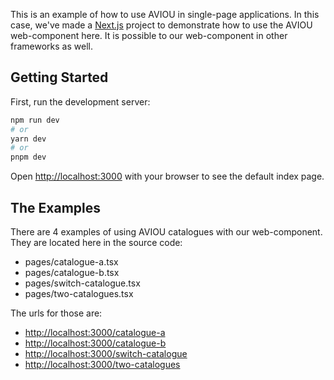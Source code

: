This is an example of how to use AVIOU in single-page applications. In this case, we've made a [Next.js](https://nextjs.org/) project to demonstrate how to use the AVIOU web-component here. It is possible to our web-component in other frameworks as well.

## Getting Started

First, run the development server:

```bash
npm run dev
# or
yarn dev
# or
pnpm dev
```

Open [http://localhost:3000](http://localhost:3000) with your browser to see the default index page.

## The Examples

There are 4 examples of using AVIOU catalogues with our web-component. They are located here in the source code:

- pages/catalogue-a.tsx
- pages/catalogue-b.tsx
- pages/switch-catalogue.tsx
- pages/two-catalogues.tsx

The urls for those are:

- [http://localhost:3000/catalogue-a](http://localhost:3000/catalogue-a)
- [http://localhost:3000/catalogue-b](http://localhost:3000/catalogue-b)
- [http://localhost:3000/switch-catalogue](http://localhost:3000/switch-catalogue)
- [http://localhost:3000/two-catalogues](http://localhost:3000/two-catalogues)
